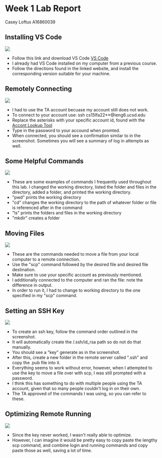 # Week 1 Lab Report
Casey Loftus
A16860039

## Installing VS Code
![](https://user-images.githubusercontent.com/114450184/193356225-17d167df-7d37-4e27-ae45-f05895f5c729.png)
* Follow this link and download VS Code [VS Code](https://code.visualstudio.com/)
* I already had VS Code installed on my computer from a previous course.
* Follow the directions found in the linked website, and install the corresponding version suitable for your machine.

## Remotely Connecting
![](https://user-images.githubusercontent.com/114450184/193356739-688d6e39-cc07-4ec4-b2c7-5af2cc11aff5.png)
* I had to use the TA account becuase my account still does not work.
* To connect to your account use: ssh cs15lfa22**@ieng6.ucsd.edu
* Replace the asterisks with your specific account id, found with the [Accont Lookup Tool](https://sdacs.ucsd.edu/~icc/index.php)
* Type in the password to your accound when promted.
* When connected, you should see a confirmation similar to in the screenshot. Sometimes you will see a summary of log in attempts as well. 

## Some Helpful Commands
![](https://user-images.githubusercontent.com/114450184/193357735-e6987d2d-6b09-4764-a2ce-0e82f94ede3f.png)
* These are some examples of commands I frequently used throughout this lab. I changed the working directory, listed the folder and files in the directory, added a folder, and printed the working directory. 
* "pwd" prints the working directory
* "cd" changes the working directory to the path of whatever folder or file is referenced after in the command
* "ls" prints the folders and files in the working directory
* "mkdir" creates a folder

## Moving Files
![](https://user-images.githubusercontent.com/114450184/193360096-8d4283e1-7f6c-493b-ba09-dc49d62fc2fb.png)
* These are the commands needed to move a file from your local computer to a remote connection. 
* Use the "scp" command followed by the desired file and desired file destination.
* Make sure to use your specific account as previously mentioned.
* I additionally connected to the computer and ran the file: note the difference in output. 
* In order to run it, I had to change to working directory to the one specified in my "scp" command.

## Setting an SSH Key
![](https://user-images.githubusercontent.com/114450184/193360619-caeebf44-9612-4641-a9c8-8faa905ed76a.png)
* To create an ssh key, follow the command order outlined in the screenshot.
* It will automatically create the /.ssh/id_rsa path so do not do that manually. 
* You should see a "key" generate as in the screenshot.
* After this, create a new folder in the remote server called ".ssh" and copy the .pub file into it.
* Everything seems to work without error, however, when I attempted to use the key to move a file over with scp, I was still prompted with a password.
* I think this has something to do with multiple people using the TA account, given that so many people couldn't log in on their own. 
* The TA approved of the commands I was using, so you can refer to these.

## Optimizing Remote Running
![](https://user-images.githubusercontent.com/114450184/193363701-640a5dde-bbe0-4ce3-a27f-378bdf754f50.png)
* Since the key never worked, I wasn't really able to optimize.
* However, I can imagine it would be pretty easy to copy paste the lengthy scp command, and combine login and running commands and copy paste those as well, saving a lot of time.
